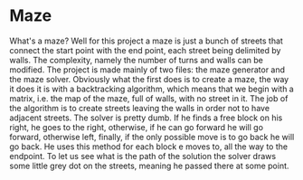 # Maze
What's a maze? Well for this project a maze is just a bunch of streets that connect the start point with the end point, each street being delimited by walls. The complexity, namely the number of turns and walls can be modified. 
The project is made mainly of two files: the maze generator and the maze solver. Obviously what the first does is to create a maze, the way it does it is with a backtracking algorithm, which means that we begin with a matrix, i.e. the map of the maze, full of walls, with no street in it. The job of the algorithm is to create streets leaving the walls in order not to have adjacent streets. 
The solver is pretty dumb. If he finds a free block on his right, he goes to the right, otherwise, if he can go forward he will go forward, otherwise left, finally, if the only possible move is to go back he will go back. He uses this method for each block e moves to, all the way to the endpoint.
To let us see what is the path of the solution the solver draws some little grey dot on the streets, meaning he passed there at some point. 